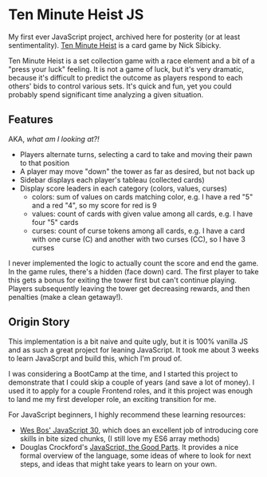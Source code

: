 # Ten Minute Heist JS

My first ever JavaScript project, archived here for posterity (or at least sentimentality). [Ten Minute Heist](https://boardgamegeek.com/boardgame/194789/10-minute-heist-wizards-tower) is a card game by Nick Sibicky.

Ten Minute Heist is a set collection game with a race element and a bit of a "press your luck" feeling. It is not a game of luck, but it's very dramatic, because it's difficult to predict the outcome as players respond to each others' bids to control various sets. It's quick and fun, yet you could probably spend significant time analyzing a given situation.

## Features

AKA, *what am I looking at?!*

- Players alternate turns, selecting a card to take and moving their pawn to that position
- A player may move "down" the tower as far as desired, but not back up
- Sidebar displays each player's tableau (collected cards)
- Display score leaders in each category (colors, values, curses)
  - colors: sum of values on cards matching color, e.g. I have a red "5" and a red "4", so my score for red is 9
  - values: count of cards with given value among all cards, e.g. I have four "5" cards
  - curses: count of curse tokens among all cards, e.g. I have a card with one curse (C) and another with two curses (CC), so I have 3 curses
  
I never implemented the logic to actually count the score and end the game. In the game rules, there's a hidden (face down) card. The first player to take this gets a bonus for exiting the tower first but can't continue playing. Players subsequently leaving the tower get decreasing rewards, and then penalties (make a clean getaway!).

## Origin Story

This implementation is a bit naive and quite ugly, but it is 100% vanilla JS and as such a great project for leaning JavaScript. It took me about 3 weeks to learn JavaScrpt and build this, which I'm proud of.

I was considering a BootCamp at the time, and I started this project to demonstrate that I could skip a couple of years (and save a lot of money). I used it to apply for a couple Frontend roles, and it this project was enough to land me my first developer role, an exciting transition for me.

For JavaScript beginners, I highly recommend these learning resources:

* [Wes Bos' JavaScript 30](https://javascript30.com/), which does an excellent job of introducing core skills in bite sized chunks, (I still love my ES6 array methods)
* Douglas Crockford's [JavaScript, the Good Parts](https://www.amazon.com/JavaScript-Good-Parts-Douglas-Crockford/dp/0596517742). It provides a nice formal overview of the language, some ideas of where to look for next steps, and ideas that might take years to learn on your own.
